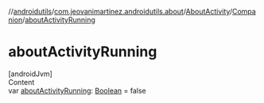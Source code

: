 //[androidutils](../../../index.md)/[com.jeovanimartinez.androidutils.about](../../index.md)/[AboutActivity](../index.md)/[Companion](index.md)/[aboutActivityRunning](about-activity-running.md)



# aboutActivityRunning  
[androidJvm]  
Content  
var [aboutActivityRunning](about-activity-running.md): [Boolean](https://kotlinlang.org/api/latest/jvm/stdlib/kotlin/-boolean/index.html) = false  



